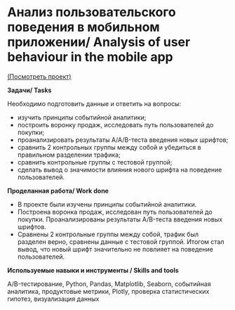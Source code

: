 # Анализ пользовательского поведения в мобильном приложении/ Analysis of user behaviour in the mobile app 

[(Посмотреть проект)](https://github.com/martynovamarina/analytic_projects/blob/main/Analysis%20of%20user%20behaviour%20in%20the%20mobile%20app/Analysis%20of%20user%20behaviour%20in%20the%20mobile%20app.ipynb)

**Задачи/ Tasks**

Необходимо подготовить данные и ответить на вопросы:

- изучить принципы событийной аналитики;
- построить воронку продаж, исследовать путь пользователей до покупки;
- проанализировать результаты A/A/B-теста введения новых шрифтов;
- сравнить 2 контрольных группы между собой и убедиться в правильном разделении трафика;
- сравнить контрольные группы с тестовой группой;
- сделать вывод о значимости влияния нового шрифта на поведение пользователей.

**Проделанная работа/ Work done**

- В проекте были изучены принципы событийной аналитики. 
- Построена воронка продаж, исследован путь пользователей до покупки. Проанализированы результаты A/B-теста введения новых шрифтов. 
- Сравнены 2 контрольные группы между собой, трафик был разделен верно, сравнены данные с тестовой группой. Итогом стал вывод, что новый шрифт значительно не повлияет на поведение пользователей.


**Используемые навыки и инструменты / Skills and tools**

A/B-тестирование, Python, Pandas, Matplotlib, Seaborn, событийная аналитика, продуктовые метрики, Plotly, проверка статистических гипотез, визуализация данных

